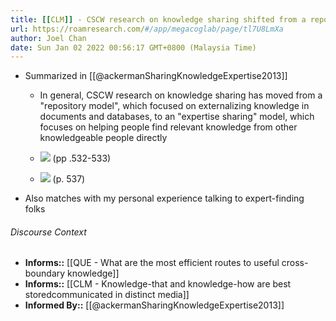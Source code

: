 ```yaml
---
title: [[CLM]] - CSCW research on knowledge sharing shifted from a repository model to an expertise sharing model around the mid-2000's - [[@ackermanSharingKnowledgeExpertise2013]]
url: https://roamresearch.com/#/app/megacoglab/page/tl7U8LmXa
author: Joel Chan
date: Sun Jan 02 2022 00:56:17 GMT+0800 (Malaysia Time)
---
```


- Summarized in [[@ackermanSharingKnowledgeExpertise2013]]

    - In general, CSCW research on knowledge sharing has moved from a "repository model", which focused on externalizing knowledge in documents and databases, to an "expertise sharing" model, which focuses on helping people find relevant knowledge from other knowledgeable people directly

    - ![](https://firebasestorage.googleapis.com/v0/b/firescript-577a2.appspot.com/o/imgs%2Fapp%2Fmegacoglab%2FHc-RAqA1r5?alt=media&token=6554ee91-3cff-4f5b-a346-6ba0cb8764e1) (pp .532-533)

    - ![](https://firebasestorage.googleapis.com/v0/b/firescript-577a2.appspot.com/o/imgs%2Fapp%2Fmegacoglab%2FL8eEngV6g_.png?alt=media&token=1994f3bd-e19e-4a25-b169-655af94b9329) (p. 537)
- Also matches with my personal experience talking to expert-finding folks

###### Discourse Context

- **Informs::** [[QUE - What are the most efficient routes to useful cross-boundary knowledge]]
- **Informs::** [[CLM - Knowledge-that and knowledge-how are best storedcommunicated in distinct media]]
- **Informed By::** [[@ackermanSharingKnowledgeExpertise2013]]
